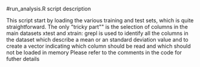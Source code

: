 #run_analysis.R script description

This script start by loading the various training and test sets, which is quite straightforward. The only "tricky part"" is the selection of columns in the main datasets xtest and xtrain: grepl is used to identify all the columns in the dataset which describe a mean or an standard deviation value and to create a vector indicating which column should be read and which should not be loaded in memory Please refer to the comments in the code for futher details